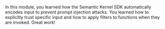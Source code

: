 In this module, you learned how the Semantic Kernel SDK automatically encodes input to prevent prompt injection attacks. You learned how to explicitly trust specific input and how to apply filters to functions when they are invoked. Great work!